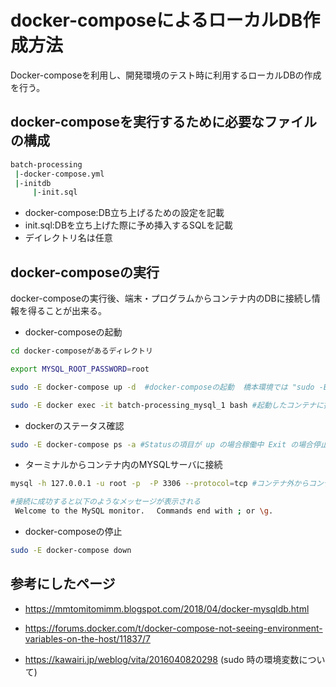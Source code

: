 # docker-composeによるローカルDB作成方法

Docker-composeを利用し、開発環境のテスト時に利用するローカルDBの作成を行う。


## docker-composeを実行するために必要なファイルの構成
```bash
batch-processing
 |-docker-compose.yml
 |-initdb
　　　|-init.sql
```

* docker-compose:DB立ち上げるための設定を記載
* init.sql:DBを立ち上げた際に予め挿入するSQLを記載
* デイレクトリ名は任意


## docker-composeの実行

docker-composeの実行後、端末・プログラムからコンテナ内のDBに接続し情報を得ることが出来る。

* docker-composeの起動
```bash
cd docker-composeがあるディレクトリ

export MYSQL_ROOT_PASSWORD=root

sudo -E docker-compose up -d  #docker-composeの起動  橋本環境では "sudo -E" で環境変数を引き継ぐ必要あり dockerグループにユーザーを追加することでsudo回避可能

sudo -E docker exec -it batch-processing_mysql_1 bash #起動したコンテナに接続
```

* dockerのステータス確認
```bash
sudo -E docker-compose ps -a #Statusの項目が up の場合稼働中 Exit の場合停止中
```

* ターミナルからコンテナ内のMYSQLサーバに接続
```bash
mysql -h 127.0.0.1 -u root -p  -P 3306 --protocol=tcp #コンテナ外からコンテナ内のmysqlに接続

#接続に成功すると以下のようなメッセージが表示される
 Welcome to the MySQL monitor.　 Commands end with ; or \g.
```

* docker-composeの停止
```bash
sudo -E docker-compose down
```


## 参考にしたページ

* https://mmtomitomimm.blogspot.com/2018/04/docker-mysqldb.html

* https://forums.docker.com/t/docker-compose-not-seeing-environment-variables-on-the-host/11837/7 

* https://kawairi.jp/weblog/vita/2016040820298 (sudo 時の環境変数について)
 
